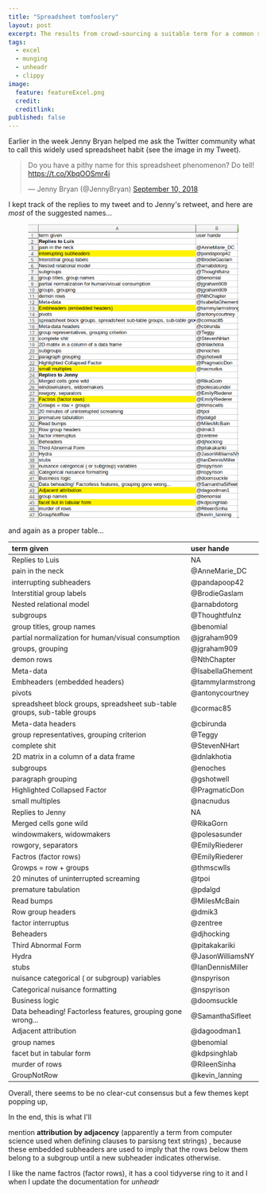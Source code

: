 ```yaml
---
title: "Spreadsheet tomfoolery"
layout: post
excerpt: The results from crowd-sourcing a suitable term for a common spreadsheet practice.
tags:
  - excel
  - munging
  - unheadr
  - clippy
image: 
  feature: featureExcel.png
  credit: 
  creditlink: 
published: false
---
```

Earlier in the week Jenny Bryan helped me ask the Twitter community what to call this widely used spreadsheet habit (see the image in my Tweet).

<blockquote class="twitter-tweet" data-lang="en"><p lang="en" dir="ltr">Do you have a pithy name for this spreadsheet phenomenon? Do tell! <a href="https://t.co/XbqOOSmr4i">https://t.co/XbqOOSmr4i</a></p>&mdash; Jenny Bryan (@JennyBryan) <a href="https://twitter.com/JennyBryan/status/1039267761174732800?ref_src=twsrc%5Etfw">September 10, 2018</a></blockquote>
<script async src="https://platform.twitter.com/widgets.js" charset="utf-8"></script>

I kept track of the replies to my tweet and to Jenny's retweet, and here are _most_ of the suggested names... 


<figure>
    <a href="/images/factros.png"><img src="/images/factros.png"></a>
</figure>


and again as a proper table...

|term given                                                               |user hande       |
|:------------------------------------------------------------------------|:----------------|
|Replies to Luis                                                          |NA               |
|pain in the neck                                                         |@AnneMarie_DC    |
|interrupting subheaders                                                  |@pandapoop42     |
|Interstitial group labels                                                |@BrodieGaslam    |
|Nested relational model                                                  |@arnabdotorg     |
|subgroups                                                                |@Thoughtfulnz    |
|group titles, group names                                                |@benomial        |
|partial normalization for human/visual consumption                       |@jgraham909      |
|groups, grouping                                                         |@jgraham909      |
|demon rows                                                               |@NthChapter      |
|Meta-data                                                                |@IsabellaGhement |
|Embheaders (embedded headers)                                            |@tammylarmstrong |
|pivots                                                                   |@antonycourtney  |
|spreadsheet block groups, spreadsheet sub-table groups, sub-table groups |@cormac85        |
|Meta-data headers                                                        |@cbirunda        |
|group representatives, grouping criterion                                |@Teggy           |
|complete shit                                                            |@StevenNHart     |
|2D matrix in a column of a data frame                                    |@dnlakhotia      |
|subgroups                                                                |@enoches         |
|paragraph grouping                                                       |@gshotwell       |
|Highlighted Collapsed Factor                                             |@PragmaticDon    |
|small multiples                                                          |@nacnudus        |
|Replies to Jenny                                                         |NA               |
|Merged cells gone wild                                                   |@RikaGorn        |
|windowmakers, widowmakers                                                |@polesasunder    |
|rowgory, separators                                                      |@EmilyRiederer   |
|Factros (factor rows)                                                    |@EmilyRiederer   |
|Growps = row + groups                                                    |@thmscwlls       |
|20 minutes of uninterrupted screaming                                    |@tpoi            |
|premature tabulation                                                     |@pdalgd          |
|Read bumps                                                               |@MilesMcBain     |
|Row group headers                                                        |@dmik3           |
|factor interruptus                                                       |@zentree         |
|Beheaders                                                                |@djhocking       |
|Third Abnormal Form                                                      |@pitakakariki    |
|Hydra                                                                    |@JasonWilliamsNY |
|stubs                                                                    |@IanDennisMiller |
|nuisance categorical ( or subgroup) variables                            |@nspyrison       |
|Categorical nuisance formatting                                          |@nspyrison       |
|Business logic                                                           |@doomsuckle      |
|Data beheading! Factorless features, grouping gone wrong...              |@SamanthaSifleet |
|Adjacent attribution                                                     |@dagoodman1      |
|group names                                                              |@benomial        |
|facet but in tabular form                                                |@kdpsinghlab     |
|murder of rows                                                           |@RileenSinha     |
|GroupNotRow                                                              |@kevin_lanning   |

Overall, there seems to be no clear-cut consensus but a few themes kept popping up, 

In the end, this is what I'll 

mention **attribution by adjacency** (apparently a term from computer science used when defining clauses to parsisng text strings) , because these embedded subheaders are used to imply that the rows below them belong to a subgroup until a new subheader indicates otherwise. 

I like the name factros (factor rows), it has a cool tidyverse ring to it and I when I update the documentation for _unheadr_
